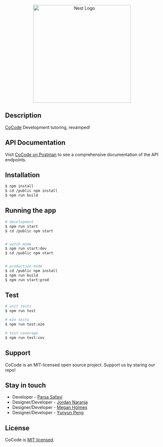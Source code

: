 <p align="center">
  <a href="http://nestjs.com/" target="blank"><img src="https://nestjs.com/img/logo_text.svg" width="320" alt="Nest Logo" /></a>
</p>

## Description

[CoCode](https://github.com/parsasi/cocode) Development tutoring, revamped!


## API Documentation
Visit [CoCode on Postman](https://documenter.getpostman.com/view/2284249/TVRg89xQ) to see a comprehensive documentation of the API endpoints.

## Installation

```bash
$ npm install
$ cd /public npm install
$ npm run build
```

## Running the app

```bash
# development
$ npm run start
$ cd /public npm start


# watch mode
$ npm run start:dev
$ cd /public npm start


# production mode
$ cd /public npm install
$ npm run build
$ npm run start:prod
```

## Test

```bash
# unit tests
$ npm run test

# e2e tests
$ npm run test:e2e

# test coverage
$ npm run test:cov
```

## Support

CoCode is an MIT-licensed open source project. Support us by staring our repo!

## Stay in touch

- Developer - [Parsa Safavi](http://parsa.pro)
- Designer/Developer - [Jordan Naranja](https://bcit.ca/)
- Designer/Developer - [Megan Holmes](https://bcit.ca/)
- Designer/Developer - [Yunyun Peng](https://bcit.ca/)

## License

CoCode is [MIT licensed](LICENSE).
